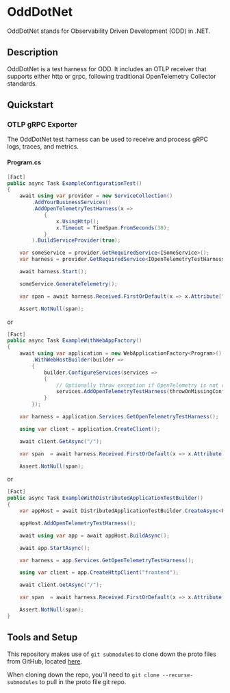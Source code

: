 # OddDotNet

OddDotNet stands for Observability Driven Development (ODD) in .NET.

## Description
OddDotNet is a test harness for ODD. It includes an OTLP receiver that supports either http or grpc, following
traditional OpenTelemetry Collector standards.

## Quickstart
### OTLP gRPC Exporter
The OddDotNet test harness can be used to receive and process gRPC logs, traces, and metrics.

#### Program.cs
```csharp
[Fact]
public async Task ExampleConfigurationTest()
{
    await using var provider = new ServiceCollection()
        .AddYourBusinessServices()
        .AddOpenTelemetryTestHarness(x =>
            {
                x.UsingHttp();
                x.Timeout = TimeSpan.FromSeconds(30);
            }
        ).BuildServiceProvider(true);

    var someService = provider.GetRequiredService<ISomeService>();
    var harness = provider.GetRequiredService<IOpenTelemetryTestHarness>();

    await harness.Start();

    someService.GenerateTelemetry();

    var span = await harness.Received.FirstOrDefault(x => x.Attribute["service.id"] == "Service1");

    Assert.NotNull(span);
```

or

```csharp
[Fact]
public async Task ExampleWithWebAppFactory()
{
    await using var application = new WebApplicationFactory<Program>()
        .WithWebHostBuilder(builder =>
        {
            builder.ConfigureServices(services =>
            {
                // Optionally throw exception if OpenTelemetry is not configured
                services.AddOpenTelemetryTestHarness(throwOnMissingConfiguration: true);
            }
        });

    var harness = application.Services.GetOpenTelemetryTestHarness();

    using var client = application.CreateClient();

    await client.GetAsync("/");

    var span  = await harness.Received.FirstOrDefault(x => x.Attribute["service.id"] == "Service1");

    Assert.NotNull(span);
```

or

```csharp
[Fact]
public async Task ExampleWithDistributedApplicationTestBuilder()
{
    var appHost = await DistributedApplicationTestBuilder.CreateAsync<Projects.AppHost>();

    appHost.AddOpenTelemetryTestHarness();

    await using var app = await appHost.BuildAsync();

    await app.StartAsync();

    var harness = app.Services.GetOpenTelemetryTestHarness();

    using var client = app.CreateHttpClient("frontend");

    await client.GetAsync("/");

    var span  = await harness.Received.FirstOrDefault(x => x.Attribute["service.id"] == "Service1");

    Assert.NotNull(span);
}
```

## Tools and Setup
This repository makes use of `git submodule`s to clone down the proto files from GitHub, located
[here](https://github.com/open-telemetry/opentelemetry-proto).

When cloning down the repo, you'll need to `git clone --recurse-submodules` to pull in the proto
file git repo.